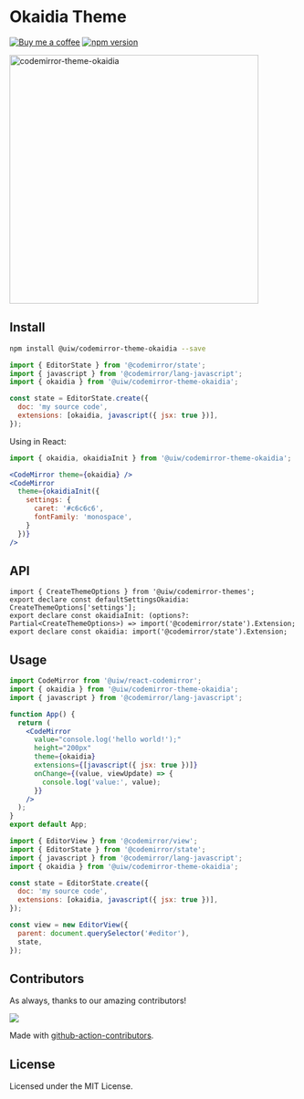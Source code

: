 <!--rehype:ignore:start-->

# Okaidia Theme

<!--rehype:ignore:end-->

[![Buy me a coffee](https://img.shields.io/badge/Buy%20me%20a%20coffee-048754?logo=buymeacoffee)](https://jaywcjlove.github.io/#/sponsor)
[![npm version](https://img.shields.io/npm/v/@uiw/codemirror-theme-okaidia.svg)](https://www.npmjs.com/package/@uiw/codemirror-theme-okaidia)

<a href="https://uiwjs.github.io/react-codemirror/#/theme/data/okaidia">
  <img width="436" alt="codemirror-theme-okaidia" src="https://user-images.githubusercontent.com/1680273/176572694-b9aface9-9646-4e0e-a211-a8aa92dabc31.png">
</a>

## Install

```bash
npm install @uiw/codemirror-theme-okaidia --save
```

```js
import { EditorState } from '@codemirror/state';
import { javascript } from '@codemirror/lang-javascript';
import { okaidia } from '@uiw/codemirror-theme-okaidia';

const state = EditorState.create({
  doc: 'my source code',
  extensions: [okaidia, javascript({ jsx: true })],
});
```

Using in React:

```jsx
import { okaidia, okaidiaInit } from '@uiw/codemirror-theme-okaidia';

<CodeMirror theme={okaidia} />
<CodeMirror
  theme={okaidiaInit({
    settings: {
      caret: '#c6c6c6',
      fontFamily: 'monospace',
    }
  })}
/>
```

## API

```tsx
import { CreateThemeOptions } from '@uiw/codemirror-themes';
export declare const defaultSettingsOkaidia: CreateThemeOptions['settings'];
export declare const okaidiaInit: (options?: Partial<CreateThemeOptions>) => import('@codemirror/state').Extension;
export declare const okaidia: import('@codemirror/state').Extension;
```

## Usage

```jsx
import CodeMirror from '@uiw/react-codemirror';
import { okaidia } from '@uiw/codemirror-theme-okaidia';
import { javascript } from '@codemirror/lang-javascript';

function App() {
  return (
    <CodeMirror
      value="console.log('hello world!');"
      height="200px"
      theme={okaidia}
      extensions={[javascript({ jsx: true })]}
      onChange={(value, viewUpdate) => {
        console.log('value:', value);
      }}
    />
  );
}
export default App;
```

```js
import { EditorView } from '@codemirror/view';
import { EditorState } from '@codemirror/state';
import { javascript } from '@codemirror/lang-javascript';
import { okaidia } from '@uiw/codemirror-theme-okaidia';

const state = EditorState.create({
  doc: 'my source code',
  extensions: [okaidia, javascript({ jsx: true })],
});

const view = new EditorView({
  parent: document.querySelector('#editor'),
  state,
});
```

## Contributors

As always, thanks to our amazing contributors!

<a href="https://github.com/uiwjs/react-codemirror/graphs/contributors">
  <img src="https://uiwjs.github.io/react-codemirror/CONTRIBUTORS.svg" />
</a>

Made with [github-action-contributors](https://github.com/jaywcjlove/github-action-contributors).

## License

Licensed under the MIT License.
